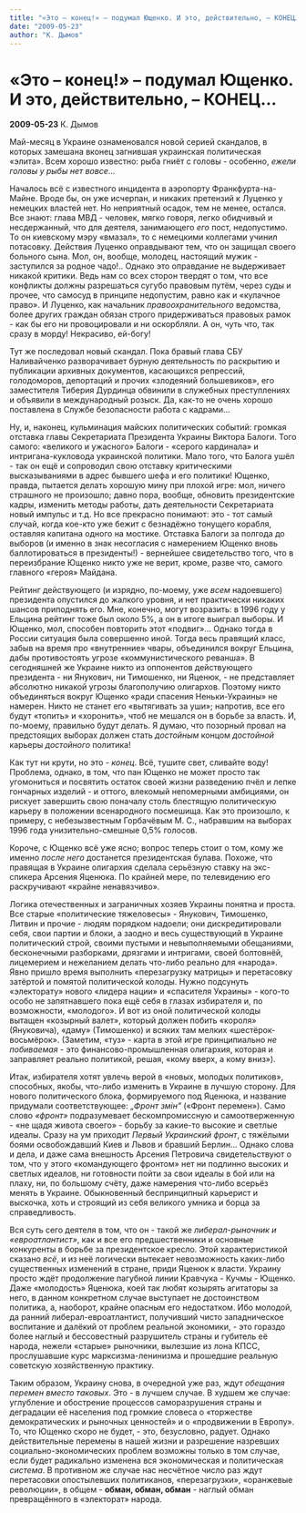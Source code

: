 ```yaml
---
title: "«Это – конец!» – подумал Ющенко. И это, действительно, – КОНЕЦ…"
date: "2009-05-23"
author: "К. Дымов"
---
```


# «Это – конец!» – подумал Ющенко. И это, действительно, – КОНЕЦ…

**2009-05-23** К. Дымов

Май-месяц в Украине ознаменовался новой серией скандалов, в которых замешана вконец загнившая украинская политическая «элита». Всем хорошо известно: рыба гниёт с головы - особенно, *ежели головы у рыбы нет вовсе*...

Началось всё с известного инцидента в аэропорту Франкфурта-на-Майне. Вроде бы, он уже исчерпан, и никаких претензий к Луценко у немецких властей нет. Но неприятный осадок, тем не менее, остался. Все знают: глава МВД - человек, мягко говоря, легко обидчивый и несдержанный, что для деятеля, занимающего *его* пост, недопустимо. То он киевскому мэру «вмазал», то с немецкими коллегами учинил потасовку. Действия Луценко оправдывают тем, что он защищал своего больного сына. Мол, он, вообще, молодец, настоящий мужик - заступился за родное чадо!.. Однако это оправдание не выдерживает никакой критики. Ведь нам со всех сторон твердят о том, что все конфликты должны разрешаться сугубо правовым путём, через суды и прочее, что самосуд в принципе недопустим, равно как и «кулачное право». И Луценко, как начальник *правоохранительного* ведомства, более других граждан обязан строго придерживаться правовых рамок - как бы его ни провоцировали и ни оскорбляли. А он, чуть что, так сразу в морду! Некрасиво, ей-богу!

Тут же последовал новый скандал. Пока бравый глава СБУ Наливайченко разворачивает бурную деятельность по раскрытию и публикации архивных документов, касающихся репрессий, голодоморов, депортаций и прочих «злодеяний большевиков», его заместителя Тиберия Дурдинца обвинили в служебных преступлениях и объявили в международный розыск. Да, как-то не очень хорошо поставлена в Службе безопасности работа с кадрами...

Ну, и, наконец, кульминация майских политических событий: громкая отставка главы Секретариата Президента Украины Виктора Балоги. Того самого: «великого и ужасного» Балоги - «серого кардинала» и интригана-кукловода украинской политики. Мало того, что Балога ушёл - так он ещё и сопроводил свою отставку критическими высказываниями в адрес бывшего шефа и его политики! Ющенко, правда, пытается делать хорошую мину при плохой игре: мол, ничего страшного не произошло; давно пора, вообще, обновить президентские кадры, изменить методы работы, дать деятельности Секретариата новый импульс и т.д. Но все прекрасно понимают: это - тот самый случай, когда кое-кто уже бежит с безнадёжно тонущего корабля, оставляя капитана одного на мостике. Отставка Балоги за полгода до выборов (и именно в знак несогласия с намерением Ющенко вновь баллотироваться в президенты!) - вернейшее свидетельство того, что в переизбрание Ющенко никто уже не верит, кроме, разве что, самого главного «героя» Майдана.

Рейтинг действующего (и изрядно, по-моему, уже *всем* надоевшего) президента опустился до жалкого уровня, и нет практически никаких шансов приподнять его. Мне, конечно, могут возразить: в 1996 году у Ельцина рейтинг тоже был около 5%, а он в итоге выиграл выборы. И Ющенко, мол, способен повторить этот «подвиг»... Однако тогда в России ситуация была совершенно иной. Тогда весь правящий класс, забыв на время про «внутренние» чвары, объединился вокруг Ельцина, дабы противостоять угрозе «коммунистического реванша». В сегодняшней же Украине никто из оппонентов действующего президента - ни Янукович, ни Тимошенко, ни Яценюк, - не представляет абсолютно никакой угрозы благополучию олигархов. Поэтому никто объединяться вокруг Ющенко «ради спасения Неньки-Украины» не намерен. Никто не станет его «вытягивать за уши»; напротив, все его будут «топить» и «хоронить», чтоб не мешался он в борьбе за власть. И, по-моему, правильно будут делать. Я думаю, что позорный провал на предстоящих выборах должен стать *достойным* концом *достойной* карьеры *достойного* политика!

Как тут ни крути, но это - *конец*. Всё, тушите свет, сливайте воду! Проблема, однако, в том, что пан Ющенко не может просто так угомониться и посвятить остаток своей жизни разведению пчёл и лепке гончарных изделий - и оттого, влекомый непомерными амбициями, он рискует завершить свою поначалу столь блестящую политическую карьеру в положении всенародного посмешища. Как это произошло, к примеру, с небезызвестным Горбачёвым М. С., набравшим на выборах 1996 года унизительно-смешные 0,5% голосов.

Короче, с Ющенко всё уже ясно; вопрос теперь стоит о том, кому же именно *после него* достанется президентская булава. Похоже, что правящая в Украине олигархия сделала серьёзную ставку на экс-спикера Арсения Яценюка. По крайней мере, по телевидению его раскручивают «крайне ненавязчиво».

Логика отечественных и заграничных хозяев Украины понятна и проста. Все старые «политические тяжеловесы» - Янукович, Тимошенко, Литвин и прочие - людям порядком надоели; они дискредитировали себя, свои партии и блоки, а заодно и весь существующий в Украине политический строй, своими пустыми и невыполняемыми обещаниями, бесконечными разборками, дрязгами и интригами, своей болтовнёй, лицемерием и нежеланием делать что-либо реально для «народа». Явно пришло время выполнить «перезагрузку матрицы» и перетасовку затёртой и помятой политической колоды. Нужно подсунуть «электорату» нового «лидера нации» и «спасителя Украины» - кого-то особо не запятнавшего пока ещё себя в глазах избирателя и, по возможности, «молодого». И вот из оной политической колоды вытащен «козырный валет», который должен побить «короля» (Януковича), «даму» (Тимошенко) и всяких там мелких «шестёрок-восьмёрок». (Заметим, «туз» - карта в этой игре принципиально *не побиваемая* - это финансово-промышленная олигархия, которая и заправляет реально политикой, решая, «кому вверх, а кому вниз»).

Итак, избирателя хотят увлечь верой в «новых, молодых политиков», способных, якобы, что-либо изменить в Украине в лучшую сторону. Для нового политического блока, формируемого под Яценюка, и название придумали соответствующее: *„Фронт змін"* («Фронт перемен»). Само слово *«фронт»* подразумевает бескомпромиссную и самоотверженную - «не щадя живота своего» - борьбу за какие-то высокие и светлые идеалы. Сразу на ум приходит *Первый Украинский фронт*, с тяжёлыми боями освобождавший Киев и Львов и бравший Берлин... Однако слова и дела, и даже сама внешность Арсения Петровича свидетельствуют о том, что у этого «командующего фронтом» нет ни подлинно высоких и светлых идеалов, ни готовности пойти за свои идеалы в бой или на плаху, ни, по большому счёту, даже намерения что-либо всерьёз менять в Украине. Обыкновенный беспринципный карьерист и выскочка, хоть и строящий из себя великого умника и борца за справедливость.

Вся суть сего деятеля в том, что он - такой же *либерал-рыночник и «евроатлантист»*, как и все его предшественники и основные конкуренты в борьбе за президентское кресло. Этой характеристикой сказано *всё*, и из неё логически вытекает невозможность каких-либо существенных изменений в стране, приди Яценюк к власти. Украину просто ждёт продолжение пагубной линии Кравчука - Кучмы - Ющенко. Даже «молодость» Яценюка, коей так любят козырять агитаторы за него, в данном конкретном случае выступает не достоинством политика, а, наоборот, крайне опасным его недостатком. Ибо молодой, да ранний либерал-евроатлантист, получивший чисто западническое воспитание и далёкий от проблем реальной экономики, - это гораздо более наглый и бессовестный разрушитель страны и губитель её народа, нежели «старые» рыночники, вылезшие из лона КПСС, прослушавшие курс марксизма-ленинизма и прошедшие реальную советскую хозяйственную практику.

Таким образом, Украину снова, в очередной уже раз, ждут *обещания* *перемен вместо таковых*. Это - в лучшем случае. В худшем же случае: углубление и обострение процессов саморазрушения страны и деградации её населения под громкие словеса о «торжестве демократических и рыночных ценностей» и о «продвижении в Европу». То, что Ющенко скоро не будет, - это, безусловно, радует. Однако действительные перемены в нашей жизни и разрешение назревших социально-экономических проблем возможны только в том случае, если будет радикально изменена вся экономическая и политическая *система*. В противном же случае нас несчётное число раз ждут перетасовки опостылевших политиканов, «перезагрузки», «оранжевые революции», в общем - **обман, обман, обман** - наглый обман превращённого в «электорат» народа.